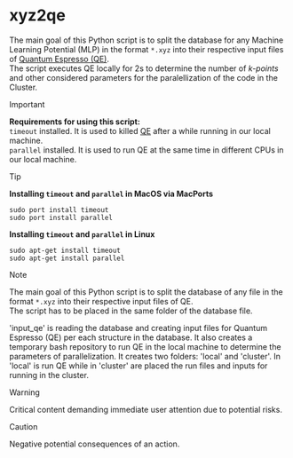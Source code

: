 # xyz2qe
The main goal of this Python script is to split the database for any Machine Learning Potential (MLP) in the format `*.xyz` into their respective input files of [Quantum Espresso (QE)](https://www.quantum-espresso.org/).\
The script executes QE locally for 2s to determine the number of _k-points_ and other considered parameters for the paralellization of the code in the Cluster.

> [!IMPORTANT]  
> **Requirements for using this script:**\
> `timeout` installed. It is used to killed [QE](https://www.quantum-espresso.org/) after a while running in our local machine.\
> `parallel` installed. It is used to run QE at the same time in different CPUs in our local machine.

> [!TIP]
> 
> **Installing `timeout` and `parallel` in MacOS via MacPorts**
> ```
> sudo port install timeout
> sudo port install parallel
> ```
>
> **Installing `timeout` and `parallel` in Linux**
> ```
> sudo apt-get install timeout
> sudo apt-get install parallel
> ```

> [!NOTE]
> The main goal of this Python script is to split the database of any file in the format `*.xyz` into their respective input files of QE.\
> The script has to be placed in the same folder of the database file.
>
> 
> 
> 'input_qe' is reading the database and creating input files for Quantum Espresso (QE) per each structure in the database.
> It also creates a temporary bash repository to run QE in the local machine to determine the parameters of parallelization.
> It creates two folders: 'local' and 'cluster'. In 'local' is run QE while in 'cluster' are placed the run files and inputs for running in the cluster.

> [!WARNING]  
> Critical content demanding immediate user attention due to potential risks.

> [!CAUTION]
> Negative potential consequences of an action.

